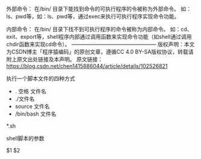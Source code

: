 外部命令：
在/bin/ 目录下能找到命令的可执行程序的令被称为外部命令。
如：ls、pwd等，如：ls、pwd等，通过exec来执行可执行程序实现命令功能。

内部命令：
在/bin/ 目录下找不到可执行程序的命令被称为内部命令。
如：cd、exit、export等，shell程序内部通过调用函数来实现命令功能（如shell通过调用chdir函数来实现cd命令）。
————————————————
版权声明：本文为CSDN博主「程序猿编码」的原创文章，遵循CC 4.0 BY-SA版权协议，转载请附上原文出处链接及本声明。
原文链接：https://blog.csdn.net/chen1415886044/article/details/102526821

执行一个脚本文件的四种方式

-  . 空格 文件名
- ./文件名
- source 文件名
- /bin/bash 文件名







*.sh

shell脚本的参数

$1 $2

